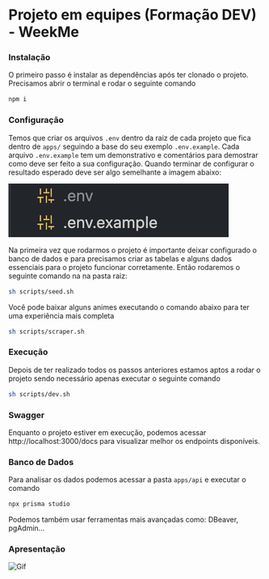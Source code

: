 # Projeto em equipes (Formação DEV) - WeekMe

### Instalação

O primeiro passo é instalar as dependências após ter clonado o projeto. Precisamos abrir o terminal e rodar o seguinte comando

```bash
npm i
```

### Configuração

Temos que criar os arquivos `.env` dentro da raiz de cada projeto que fica dentro de `apps/` seguindo a base do seu exemplo `.env.example`. Cada arquivo `.env.example` tem um demonstrativo e comentários para demostrar como deve ser feito a sua configuração. Quando terminar de configurar o resultado esperado deve ser algo semelhante a imagem abaixo:

![Exemplo de .env](assets/env.png)

Na primeira vez que rodarmos o projeto é importante deixar configurado o banco de dados e para precisamos criar as tabelas e alguns dados essenciais para o projeto funcionar corretamente. Então rodaremos o seguinte comando na na pasta raiz:

```bash
sh scripts/seed.sh
```

Você pode baixar alguns animes executando o comando abaixo para ter uma experiência mais completa

```bash
sh scripts/scraper.sh
```

### Execução

Depois de ter realizado todos os passos anteriores estamos aptos a rodar o projeto sendo necessário apenas executar o seguinte comando

```bash
sh scripts/dev.sh
```

### Swagger

Enquanto o projeto estiver em execução, podemos acessar http://localhost:3000/docs para visualizar melhor os endpoints disponíveis.

### Banco de Dados

Para analisar os dados podemos acessar a pasta `apps/api` e executar o comando

```bash
npx prisma studio
```

Podemos também usar ferramentas mais avançadas como: DBeaver, pgAdmin...

### Apresentação

![Gif](assets/weekme.gif)
